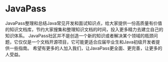 # JavaPass
JavaPass整理和总结Java常见开发和面试知识点，给大家提供一份高质量有价值的知识文档库，节约大家搜集和整理知识文档的时间，投入更多精力去建立自己的知识体系。 
JavaPass社区并不是创造一个新的知识或者解决某个领域的瓶颈问题，它仅仅是一个文档开源项目，它可能更适合应届毕业生和Java初级开发者提供一些指南。 
希望有更多的人加入我们，让JavaPass更全面、更完善，让更多的人受益。